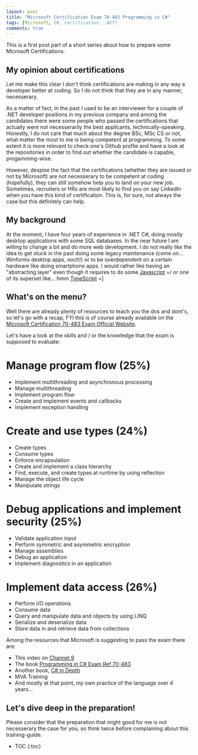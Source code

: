 ```yaml
---
layout: post
title: "Microsoft Certification Exam 70-483 Programming in C#"
tags: [Microsoft, C#, Certification, .NET]
comments: true
---
```

This is a first post part of a short series about how to prepare some Microsoft Certifications.


## My opinion about certifications
Let me make this  clear I don't think certifications are making in any way a developer better at coding. So I do not think that they are in any manner, necesserary. 

As a matter of fact, in the past I used to be an interviewer for a couple of .NET developer positions in my previous company and among the candidates there were some people who passed the certifications that actually were not necesserarily the best applicants, technically-speaking. Honestly, I do not care that much about the degree BSc, MSc CS or not, what matter the most to me is being competent at programming. To some extent it is more relevant to check one's Github profile and have a look at the repositories in order to find out whether the candidate is capable, progamming-wise.

However, despise the fact that the certifications (whether they are issued or not by Microsoft) are not necesserary to be competent at coding (hopefully), they can still somehow help you to land on your new job. Sometimes, recruiters or HRs are most likely to find you on say LinkedIn when you have this kind of certification. This is, for sure, not always the case but this definitely can help.

## My background
At the moment, I have four years of experience in .NET C#, doing mostly desktop applications with some SQL databases. In the near future I am willing to change a bit and do more web development. I do not really like the idea to get stuck in the past doing some legacy maintenance (come on... Winforms desktop apps, ooch!) or to be overdependent on a certain hardware like doing smartphone apps. I would rather like having an "abstracting layer" even though it requires to do some [Javascript] =/ or one of its superset like... hmm [TypeScript] =]

[Javascript]: https://en.wikipedia.org/wiki/JavaScript
[TypeScript]: https://en.wikipedia.org/wiki/TypeScript

## What's on the menu?
Well there are already plenty of resources to teach you the dos and dont's, so let's go with a recap, FYI this is of course already available on the [Microsoft Certification 70-483 Exam Official Website].

Let's have a look at the skills and / or the knowledge that the exam is supposed to evaluate:

# Manage program flow (25%)
- Implement multithreading and asynchronous processing
- Manage multithreading
- Implement program flow
- Create and implement events and callbacks
- Implement exception handling

# Create and use types (24%)
- Create types
- Consume types
- Enforce encapsulation
- Create and implement a class hierarchy
- Find, execute, and create types at runtime by using reflection
- Manage the object life cycle
- Manipulate strings

# Debug applications and implement security (25%)
- Validate application input
- Perform symmetric and asymmetric encryption
- Manage assemblies
- Debug an application
- Implement diagnostics in an application

# Implement data access (26%)
- Perform I/O operations
- Consume data
- Query and manipulate data and objects by using LINQ
- Serialize and deserialize data
- Store data in and retrieve data from collections

Among the resources that Microsoft is suggesting to pass the exam there are:
- This video on [Channel 9]
- The book [Programming in C# Exam Ref 70-483]
- Another book, [C# in Depth]
- MVA Training 
- And mostly at that point, my own practice of the language over 4 years...

[Microsoft Certification 70-483 Exam Official Website]: https://www.microsoft.com/en-us/learning/exam-70-483.aspx
[Channel 9]: https://channel9.msdn.com/Blogs/mcpexamprep/70-483-Programming-in-C
[Programming in C# Exam Ref 70-483]: https://www.microsoftpressstore.com/store/exam-ref-70-483-programming-in-c-sharp-9780735676824
[MVA Training (pdf + videos)]: https://mva.microsoft.com/en-US/training-courses/programming-in-c-jump-start-14254
[C# in Depth]: https://www.manning.com/books/c-sharp-in-depth-third-edition

## Let's dive deep in the preparation!
Please consider that the preparation that might good for me is not necesserary the case for you, so think twice before complaining about this training-guide.

* TOC
{:toc}

